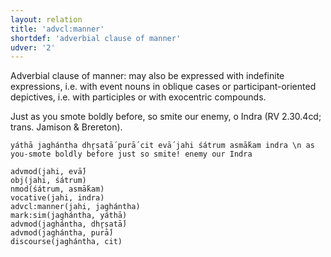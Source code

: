 ```yaml
---
layout: relation
title: 'advcl:manner'
shortdef: 'adverbial clause of manner'
udver: '2'
---
```


Adverbial clause of manner: may also be expressed with indefinite expressions, i.e. with event nouns in oblique cases or participant-oriented depictives, i.e. with participles or with exocentric compounds.

Just as you smote boldly before, so smite our enemy, o Indra (RV 2.30.4cd; trans. Jamison & Brereton).
~~~ sdparse
yáthā jaghántha dhr̥ṣatā́ purā́ cit evā́ jahi śátrum asmā́kam indra \n as you-smote boldly before just so smite! enemy our Indra

advmod(jahi, evā́)
obj(jahi, śátrum)
nmod(śátrum, asmā́kam)
vocative(jahi, indra)
advcl:manner(jahi, jaghántha)
mark:sim(jaghántha, yáthā)
advmod(jaghántha, dhr̥ṣatā́)
advmod(jaghántha, purā́)
discourse(jaghántha, cit)
~~~
